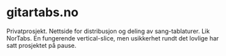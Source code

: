 # gitartabs.no

Privatprosjekt. Nettside for distribusjon og deling av sang-tablaturer. Lik NorTabs. En fungerende vertical-slice, men usikkerhet rundt det lovlige har satt prosjektet på pause.
